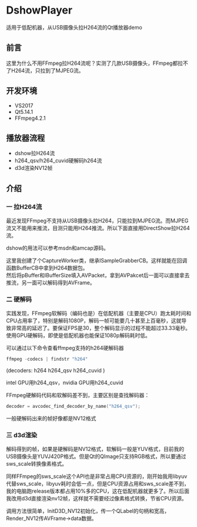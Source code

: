 # DshowPlayer
适用于低配机器，从USB摄像头拉H264流的Qt播放器demo

## 前言  
这里为什么不用FFmpeg拉H264流呢？实测了几款USB摄像头，FFmpeg都拉不了H264流，只拉到了MJPEG流。

## 开发环境
* VS2017
* Qt5.14.1
* FFmpeg4.2.1

## 播放器流程
* dshow拉H264流
* h264_qsv/h264_cuvid硬解码h264流
* d3d渲染NV12帧

## 介绍  
### 一 拉H264流  
最近发现FFmpeg不支持从USB摄像头拉H264，只能拉到MJPEG流。而MJPEG流又不能用来推流，目测只能用H264推流。所以下面直接用DirectShow拉H264流。

dshow的用法可以参考msdn和amcap源码。

这里我创建了个CaptureWorker类，继承ISampleGrabberCB。这样就能在回调函数BufferCB中拿到H264数据包。  
然后将pBuffer和lBufferSize填入AVPacket，拿到AVPakcet后一面可以直接拿去推流，另一面可以解码得到AVFrame。
### 二 硬解码  
实践发现，FFmpeg软解码（编码也是）在低配机器（主要是CPU）跑太耗时间和CPU占用率了，特别是解码1080P，解码一帧可能要几十甚至上百毫秒，这就导致非常高的延迟了。要保证FPS是30，整个解码显示的过程不能超过33.33毫秒。使用GPU硬解码，即使是低配机器也能保证1080p解码耗时低。

可以通过以下命令查看ffmpeg支持的h264硬解码器

``` C
ffmpeg -codecs | findstr "h264"
``` 
(decoders: h264 h264_qsv h264_cuvid )  

intel GPU用h264_qsv，nvidia GPU用h264_cuvid

FFmpeg硬解码代码和软解码差不到，主要区别是查找解码器：

``` C
decoder = avcodec_find_decoder_by_name("h264_qsv");
```

一般硬解码出来的帧好像都是NV12格式
### 三 d3d渲染  
解码得到的帧，如果是硬解码是NV12格式，软解码一般是YUV格式，目前我的USB摄像头是YUVJ420P格式。但是Qt的QImage只支持RGB格式，所以要通过sws_scale转换像素格式。

同样FFmpeg的sws_scale这个API也是非常占用CPU资源的，刚开始我用libyuv代替sws_scale，libyuv耗时会低一点，但是CPU资源占用和sws_scale差不到，我的电脑跑release版本都占用10%多的CPU，这在低配机器就更多了。所以后面我改用d3d直接渲染nv12帧，这样就不需要经过像素格式转换，节省CPU资源。

调用方法很简单，InitD3D_NV12初始化，传一个QLabel的句柄和宽高，Render_NV12传AVFrame->data数据。
